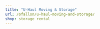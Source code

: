 ```yaml
---
title: "U-Haul Moving & Storage"
url: /ofallon/u-haul-moving-and-storage/
shop: storage rental
---
```


